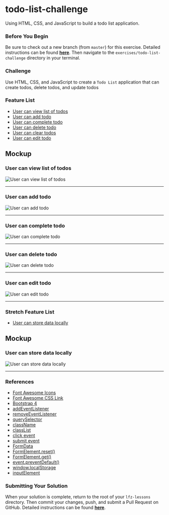 # todo-list-challenge

Using HTML, CSS, and JavaScript to build a todo list application.

### Before You Begin

Be sure to check out a new branch (from `master`) for this exercise. Detailed instructions can be found [**here**](../../guides/before-each-exercise.md). Then navigate to the `exercises/todo-list-challenge` directory in your terminal.

### Challenge

Use HTML, CSS, and JavaScript to create a `Todo List` application that can create todos, delete todos, and update todos

### Feature List

  - [User can view list of todos](#user-can-view-list-of-todos)
  - [User can add todo](#user-can-add-todo)
  - [User can complete todo](#user-can-complete-todo)
  - [User can delete todo](#user-can-delete-todo)
  - [User can clear todos](#user-can-clear-todos)
  - [User can edit todo](#user-can-edit-todo)

## Mockup

### User can view list of todos

![User can view list of todos](./images/user-can-view-app.png)
___
### User can add todo

![User can add todo](./images/user-can-add-todo.png)
___
### User can complete todo

![User can complete todo](./images/user-can-complete-todo.png)
___
### User can delete todo

![User can delete todo](./images/user-can-delete-todo.png)
___
### User can edit todo

![User can edit todo](./images/user-can-edit-todo.png)
___

### Stretch Feature List

  - [User can store data locally](#user-can-store-data-locally)

## Mockup

### User can store data locally

![User can store data locally](./images/user-can-store-data-locally.png)
___

### References
- [Font Awesome Icons](https://fontawesome.com/icons?d=gallery)
- [Font Awesome CSS Link](https://cdnjs.cloudflare.com/ajax/libs/font-awesome/5.9.0/css/all.css)
- [Bootstrap 4](https://getbootstrap.com/docs/4.5/getting-started/introduction/)
- [addEventListener](https://developer.mozilla.org/en-US/docs/Web/API/EventTarget/addEventListener)
- [removeEventListener](https://developer.mozilla.org/en-US/docs/Web/API/EventTarget/removeEventListener)
- [querySelector](https://developer.mozilla.org/en-US/docs/Web/API/Document/querySelector)
- [className](https://developer.mozilla.org/en-US/docs/Web/API/Element/className)
- [classList](https://developer.mozilla.org/en-US/docs/Web/API/Element/classList)
- [click event](https://developer.mozilla.org/en-US/docs/Web/API/Element/click_event)
- [submit event](https://developer.mozilla.org/en-US/docs/Web/API/HTMLFormElement/submit_event)
- [FormData](https://developer.mozilla.org/en-US/docs/Web/API/FormData)
- [FormElement.reset()](https://developer.mozilla.org/en-US/docs/Web/API/HTMLFormElement/reset)
- [FormElement.get()](https://developer.mozilla.org/en-US/docs/Web/API/FormData/get)
- [event.preventDefault()](https://developer.mozilla.org/en-US/docs/Web/API/Event/preventDefault)
- [window.localStorage](https://developer.mozilla.org/en-US/docs/Web/API/Window/localStorage)
- [inputElement](https://developer.mozilla.org/en-US/docs/Web/API/HTMLInputElement)

### Submitting Your Solution

When your solution is complete, return to the root of your `lfz-lessons` directory. Then commit your changes, push, and submit a Pull Request on GitHub. Detailed instructions can be found [**here**](../../guides/after-each-exercise.md).
